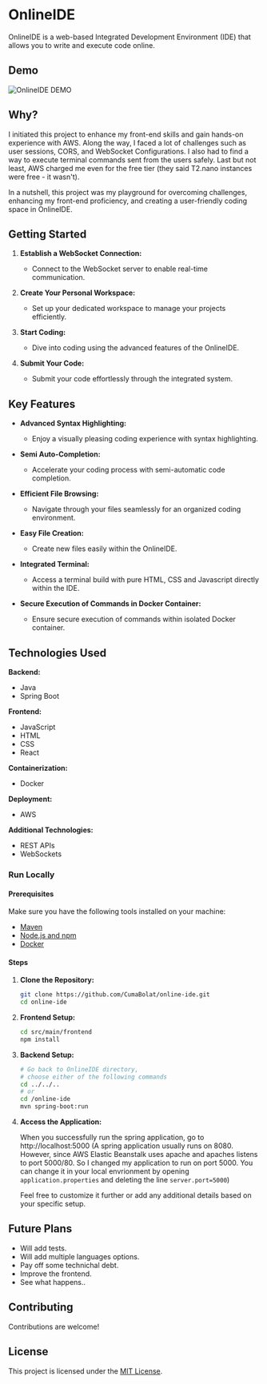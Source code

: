 # OnlineIDE

OnlineIDE is a web-based Integrated Development Environment (IDE) that allows you to write and execute code online.

## Demo

![OnlineIDE DEMO](https://imgur.com/a/1LGZk4p)

## Why?

I initiated this project to enhance my front-end skills and gain hands-on experience with AWS. Along the way, I faced a lot of challenges such as user sessions, CORS, and WebSocket Configurations. I also had to find a way to execute terminal commands sent from the users safely. Last but not least, AWS charged me even for the free tier (they said T2.nano instances were free - it wasn't).


In a nutshell, this project was my playground for overcoming challenges, enhancing my front-end proficiency, and creating a user-friendly coding space in OnlineIDE.



## Getting Started

1. **Establish a WebSocket Connection:**
   - Connect to the WebSocket server to enable real-time communication.

2. **Create Your Personal Workspace:**
   - Set up your dedicated workspace to manage your projects efficiently.

3. **Start Coding:**
   - Dive into coding using the advanced features of the OnlineIDE.

4. **Submit Your Code:**
   - Submit your code effortlessly through the integrated system.

## Key Features
- **Advanced Syntax Highlighting:**
  - Enjoy a visually pleasing coding experience with syntax highlighting.

- **Semi Auto-Completion:**
  - Accelerate your coding process with semi-automatic code completion.

- **Efficient File Browsing:**
  - Navigate through your files seamlessly for an organized coding environment.

- **Easy File Creation:**
  - Create new files easily within the OnlineIDE.

- **Integrated Terminal:**
  - Access a terminal build with pure HTML, CSS and Javascript directly within the IDE.

- **Secure Execution of Commands in Docker Container:**
  - Ensure secure execution of commands within isolated Docker container.

## Technologies Used

**Backend:**
- Java
- Spring Boot

**Frontend:**
- JavaScript
- HTML
- CSS
- React

**Containerization:**
- Docker

**Deployment:**
- AWS

**Additional Technologies:**
- REST APIs
- WebSockets

### Run Locally

#### Prerequisites

Make sure you have the following tools installed on your machine:

- [Maven](https://maven.apache.org/install.html)
- [Node.js and npm](https://docs.npmjs.com/downloading-and-installing-node-js-and-npm)
- [Docker](https://docs.docker.com/get-docker/)

#### Steps

1. **Clone the Repository:**

   ```bash
   git clone https://github.com/CumaBolat/online-ide.git
   cd online-ide 
2. **Frontend Setup:**
    ```bash
    cd src/main/frontend
    npm install
3. **Backend Setup:**
    ```bash
    # Go back to OnlineIDE directory,
    # choose either of the following commands
    cd ../../..
    # or
    cd /online-ide
    mvn spring-boot:run
4. **Access the Application:**
    
    When you successfully run the spring application, go to http://localhost:5000  (A spring application usually runs on 8080. However, since AWS Elastic Beanstalk uses apache and apaches listens to port 5000/80. So I changed my application to run on port 5000. You can change it in your local envrionment by opening `application.properties` and deleting the line `server.port=5000`)
    
    
    Feel free to customize it further or add any additional details based on your specific setup.
## Future Plans

- Will add tests.
- Will add multiple languages options.
- Pay off some technichal debt.
- Improve the frontend.
- See what happens..

## Contributing

Contributions are welcome!

## License

This project is licensed under the [MIT License](LICENSE).

